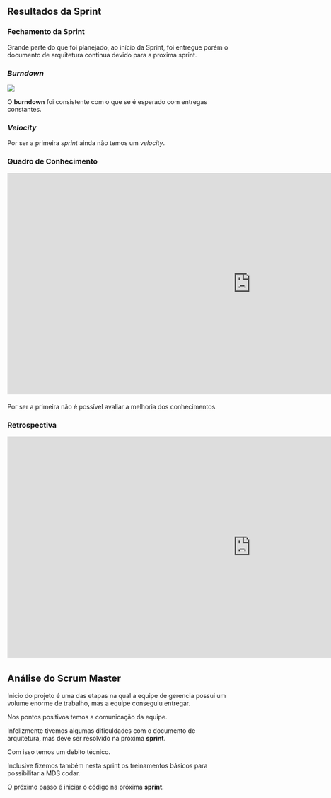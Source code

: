 
## Resultados da Sprint

### Fechamento da Sprint

Grande parte do que foi planejado, ao início da Sprint, foi entregue porém o documento de arquitetura continua devido para a proxima sprint. 

### _Burndown_

![](https://github.com/fga-eps-mds/2019.1-hubcare-docs/blob/master/docs/sprint/images/sprint-1-burndown.png?raw=true)

O __burndown__ foi consistente com o que se é esperado com entregas constantes.

### _Velocity_

Por ser a primeira <i>sprint</i> ainda não temos um <i>velocity</i>.

### Quadro de Conhecimento

<iframe width="1100" height="500" frameborder="0" src="https://docs.google.com/spreadsheets/d/e/2PACX-1vQz4PB1QudgJp7Resl8wUHgxOGqkoSUCB47p7MJxv02Co7vuFXVY0JxMVbYuSR9alX9l6H8kZnjqhd3/pubhtml?gid=2028051555&single=true
" scrolling="no" style="overflow: hidden; margin-bottom: 5px;">Your browser is not able to display frames</iframe>

Por ser a primeira não é possível avaliar a melhoria dos conhecimentos.

### Retrospectiva
<iframe width="1100" height="500" frameborder="0" src="https://docs.google.com/document/d/e/2PACX-1vRnGhpxLPpPAcIvnxFWLD4urmC6B8mf1AoDMy1Bz1F9LgTgDfhCd-2n-BFL72tVzn8DGvzj0cQLU2eF/pub" scrolling="no" style="overflow: hidden; margin-bottom: 5px;">Your browser is not able to display frames</iframe>


## Análise do Scrum Master

Inicio do projeto é uma das etapas na qual a equipe de gerencia possui um volume enorme de trabalho, mas a equipe conseguiu entregar.

Nos pontos positivos temos a comunicação da equipe.

Infelizmente tivemos algumas dificuldades com o documento de arquitetura, mas deve ser resolvido na próxima __sprint__.

Com isso temos um debito técnico.

Inclusive fizemos também nesta sprint os treinamentos básicos para possibilitar a MDS codar.

O próximo passo é iniciar o código na próxima __sprint__.
